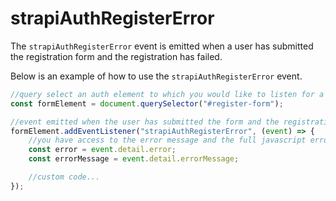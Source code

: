 # strapiAuthRegisterError

The `strapiAuthRegisterError` event is emitted when a user has submitted the registration form and the registration has failed.

Below is an example of how to use the `strapiAuthRegisterError` event.

```jsx
//query select an auth element to which you would like to listen for a failed registration
const formElement = document.querySelector("#register-form");

//event emitted when the user has submitted the form and the registration failed
formElement.addEventListener("strapiAuthRegisterError", (event) => {
	//you have access to the error message and the full javascript error
	const error = event.detail.error;
	const errorMessage = event.detail.errorMessage;

	//custom code...
});
```